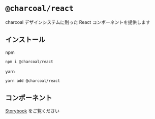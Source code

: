 # `@charcoal/react`

charcoal デザインシステムに則った React コンポーネントを提供します

## インストール

npm

```bash
npm i @charcoal/react
```

yarn

```bash
yarn add @charcoal/react
```

## コンポーネント

[Storybook](https://pixiv.github.io/charcoal) をご覧ください
